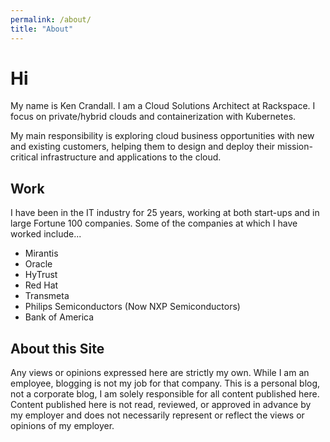 ```yaml
---
permalink: /about/
title: "About"
---
```


  # Hi

  My name is Ken Crandall. I am a Cloud Solutions Architect at Rackspace.  I focus on private/hybrid clouds and containerization with Kubernetes.

My main responsibility is exploring cloud business opportunities with new and existing customers, helping them to design and deploy their mission-critical infrastructure and applications to the cloud.

## Work

I have been in the IT industry for 25 years, working at both start-ups and in large Fortune 100 companies. Some of the companies at which I have worked include...

- Mirantis
- Oracle
- HyTrust
- Red Hat
- Transmeta
- Philips Semiconductors (Now NXP Semiconductors)
- Bank of America

## About this Site

Any views or opinions expressed here are strictly my own. While I am an employee, blogging is not my job for that company. This is a personal blog, not a corporate blog, I am solely responsible for all content published here. Content published here is not read, reviewed, or approved in advance by my employer and does not necessarily represent or reflect the views or opinions of my employer.
